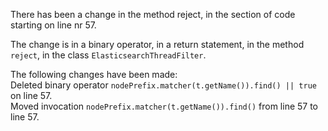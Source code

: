 There has been a change in the method reject, in the section of code starting on line nr 57.
  
The change is in a binary operator, in a return statement, in the method ```reject```, in the class ```ElasticsearchThreadFilter```.
  
The following changes have been made:  
Deleted binary operator ```nodePrefix.matcher(t.getName()).find() || true``` on line 57.  
Moved invocation ```nodePrefix.matcher(t.getName()).find()``` from line 57 to line 57.  
